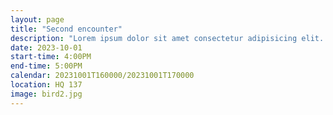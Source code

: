 ```yaml
---
layout: page
title: "Second encounter"
description: "Lorem ipsum dolor sit amet consectetur adipisicing elit. Laboriosam enim, rem repellat beatae expedita, eum numquam nihil accusantium reprehenderit doloremque praesentium, explicabo maiores cum culpa commodi. Eum dicta enim repudiandae."
date: 2023-10-01
start-time: 4:00PM
end-time: 5:00PM
calendar: 20231001T160000/20231001T170000
location: HQ 137
image: bird2.jpg
---
```

